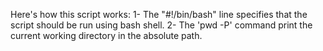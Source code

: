 Here's how this script works:
1- The "#!/bin/bash" line specifies that the script should be run using bash shell.
2- The 'pwd -P' command print the current working directory in the absolute path.

